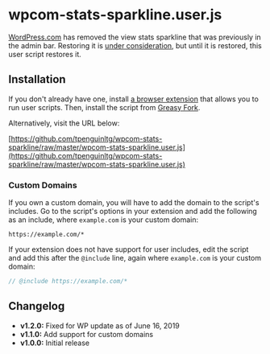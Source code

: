 # wpcom-stats-sparkline.user.js

[WordPress.com](https://wordpress.com/) has removed the view stats sparkline that was previously in the admin bar. Restoring it is [under consideration](https://en.forums.wordpress.com/topic/new-admin-bar-feedback?replies=12#post-2824387), but until it is restored, this user script restores it.

## Installation
If you don't already have one, install [a browser extension](https://greasyfork.org/en/help/installing-user-scripts) that allows you to run user scripts. Then, install the script from [Greasy Fork](https://greasyfork.org/en/scripts/26076-wordpress-com-stats-sparkline).

Alternatively, visit the URL below:

[https://github.com/tpenguinltg/wpcom-stats-sparkline/raw/master/wpcom-stats-sparkline.user.js](https://github.com/tpenguinltg/wpcom-stats-sparkline/raw/master/wpcom-stats-sparkline.user.js)

### Custom Domains

If you own a custom domain, you will have to add the domain to the script's includes. Go to the script's options in your extension and add the following as an include, where `example.com` is your custom domain:

```
https://example.com/*
```

If your extension does not have support for user includes, edit the script and add this after the `@include` line, again where `example.com` is your custom domain:

```javascript
// @include https://example.com/*
```

## Changelog
* **v1.2.0:** Fixed for WP update as of June 16, 2019
* **v1.1.0:** Add support for custom domains
* **v1.0.0:** Initial release
